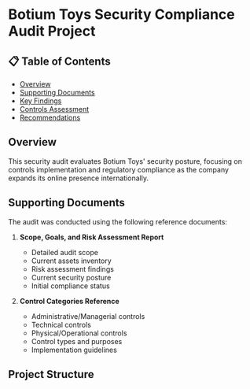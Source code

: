 # Botium Toys Security Compliance Audit Project

## 📋 Table of Contents
- [Overview](#overview)
- [Supporting Documents](#supporting-documents)
- [Key Findings](#key-findings)
- [Controls Assessment](#controls-assessment)
- [Recommendations](#recommendations)

## Overview
This security audit evaluates Botium Toys' security posture, focusing on controls implementation and regulatory compliance as the company expands its online presence internationally.

## Supporting Documents
The audit was conducted using the following reference documents:

1. **Scope, Goals, and Risk Assessment Report**
   - Detailed audit scope
   - Current assets inventory
   - Risk assessment findings
   - Current security posture
   - Initial compliance status

2. **Control Categories Reference**
   - Administrative/Managerial controls
   - Technical controls
   - Physical/Operational controls
   - Control types and purposes
   - Implementation guidelines

## Project Structure
